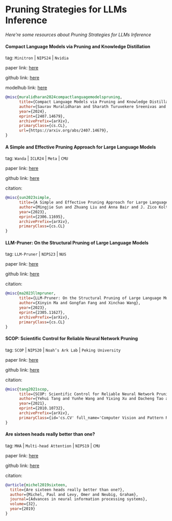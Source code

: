 # Pruning Strategies for LLMs Inference
*Here're some resources about Pruning Strategies for LLMs Inference*


#### Compact Language Models via Pruning and Knowledge Distillation

tag: `Minitron` | `NIPS24` | `Nvidia`

paper link: [here](https://arxiv.org/pdf/2407.14679)

github link: [here](https://github.com/NVlabs/Minitron)

modelhub link: [here](https://huggingface.co/collections/nvidia/minitron-669ac727dc9c86e6ab7f0f3e)

```bibtex
@misc{muralidharan2024compactlanguagemodelspruning,
      title={Compact Language Models via Pruning and Knowledge Distillation}, 
      author={Saurav Muralidharan and Sharath Turuvekere Sreenivas and Raviraj Joshi and Marcin Chochowski and Mostofa Patwary and Mohammad Shoeybi and Bryan Catanzaro and Jan Kautz and Pavlo Molchanov},
      year={2024},
      eprint={2407.14679},
      archivePrefix={arXiv},
      primaryClass={cs.CL},
      url={https://arxiv.org/abs/2407.14679}, 
}
```


#### A Simple and Effective Pruning Approach for Large Language Models

tag: `Wanda` | `ICLR24` | `Meta` | `CMU`

paper link: [here](https://arxiv.org/pdf/2306.11695.pdf)

github link: [here](https://github.com/locuslab/wanda)

citation:

```bibtex
@misc{sun2023simple,
      title={A Simple and Effective Pruning Approach for Large Language Models}, 
      author={Mingjie Sun and Zhuang Liu and Anna Bair and J. Zico Kolter},
      year={2023},
      eprint={2306.11695},
      archivePrefix={arXiv},
      primaryClass={cs.CL}
}
```


#### LLM-Pruner: On the Structural Pruning of Large Language Models

tag: `LLM-Pruner` | `NIPS23` | `NUS`

paper link: [here](https://arxiv.org/pdf/2305.11627.pdf)

github link: [here](https://github.com/horseee/LLM-Pruner)

citation:

```bibtex
@misc{ma2023llmpruner,
      title={LLM-Pruner: On the Structural Pruning of Large Language Models}, 
      author={Xinyin Ma and Gongfan Fang and Xinchao Wang},
      year={2023},
      eprint={2305.11627},
      archivePrefix={arXiv},
      primaryClass={cs.CL}
}
```


#### SCOP: Scientific Control for Reliable Neural Network Pruning

tag: `SCOP` | `NIPS20` | `Noah’s Ark Lab` | `Peking University`

paper link: [here](https://arxiv.org/pdf/2010.10732)

github link: [here](https://github.com/yehuitang/Pruning/tree/master/SCOP_NeurIPS2020)

citation:

```bibtex
@misc{tang2021scop,
      title={SCOP: Scientific Control for Reliable Neural Network Pruning}, 
      author={Yehui Tang and Yunhe Wang and Yixing Xu and Dacheng Tao and Chunjing Xu and Chao Xu and Chang Xu},
      year={2021},
      eprint={2010.10732},
      archivePrefix={arXiv},
      primaryClass={id='cs.CV' full_name='Computer Vision and Pattern Recognition' is_active=True alt_name=None in_archive='cs' is_general=False description='Covers image processing, computer vision, pattern recognition, and scene understanding. Roughly includes material in ACM Subject Classes I.2.10, I.4, and I.5.'}
}
```


#### Are sixteen heads really better than one?

tag: `MHA` | `Multi-head Attention` | `NIPS19` | `CMU`

paper link: [here](https://proceedings.neurips.cc/paper_files/paper/2019/file/2c601ad9d2ff9bc8b282670cdd54f69f-Paper.pdf)

github link: [here](https://github.com/pmichel31415/are-16-heads-really-better-than-1)

citation:

```bibtex
@article{michel2019sixteen,
  title={Are sixteen heads really better than one?},
  author={Michel, Paul and Levy, Omer and Neubig, Graham},
  journal={Advances in neural information processing systems},
  volume={32},
  year={2019}
}
```